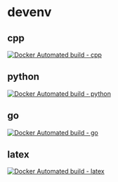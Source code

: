 # devenv

## cpp
[![Docker Automated build - cpp](https://img.shields.io/docker/cloud/automated/ktsuda/cpp.svg)](https://hub.docker.com/r/ktsuda/cpp/)
## python
[![Docker Automated build - python](https://img.shields.io/docker/cloud/automated/ktsuda/python.svg)](https://hub.docker.com/r/ktsuda/python/)
## go
[![Docker Automated build - go](https://img.shields.io/docker/cloud/automated/ktsuda/go.svg)](https://hub.docker.com/r/ktsuda/go/)
## latex
[![Docker Automated build - latex](https://img.shields.io/docker/cloud/automated/ktsuda/latex.svg)](https://hub.docker.com/r/ktsuda/latex/)


